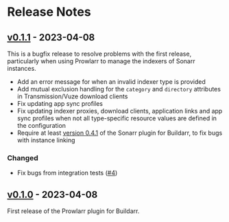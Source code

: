 # Release Notes

## [v0.1.1](https://github.com/buildarr/buildarr-prowlarr/releases/tag/v0.1.1) - 2023-04-08

This is a bugfix release to resolve problems with the first release, particularly when using Prowlarr to manage the indexers of Sonarr instances.

* Add an error message for when an invalid indexer type is provided
* Add mutual exclusion handling for the `category` and `directory` attributes in Transmission/Vuze download clients
* Fix updating app sync profiles
* Fix updating indexer proxies, download clients, application links and app sync profiles when not all type-specific resource values are defined in the configuration
* Require at least [version 0.4.1](https://buildarr.github.io/plugins/sonarr/release-notes/#v041-2023-04-08) of the Sonarr plugin for Buildarr, to fix bugs with instance linking

### Changed

* Fix bugs from integration tests ([#4](https://github.com/buildarr/buildarr-prowlarr/pull/4))


## [v0.1.0](https://github.com/buildarr/buildarr-prowlarr/releases/tag/v0.1.0) - 2023-04-08

First release of the Prowlarr plugin for Buildarr.
